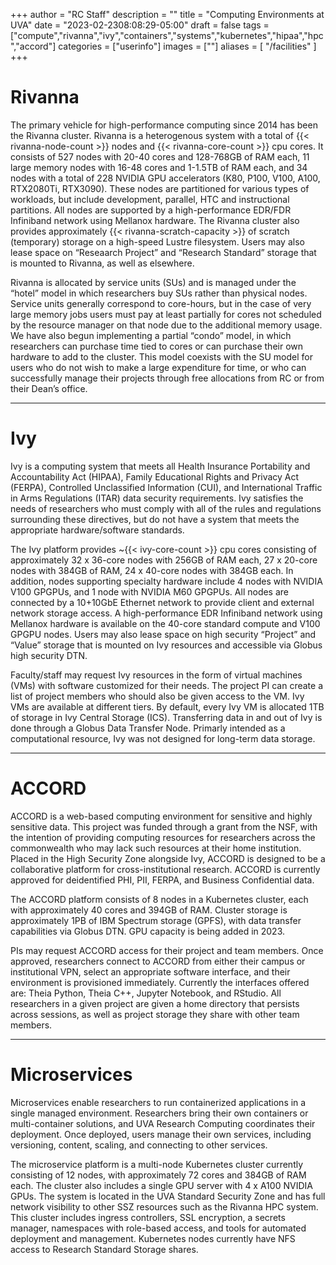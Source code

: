 +++
author = "RC Staff"
description = ""
title = "Computing Environments at UVA"
date = "2023-02-2308:08:29-05:00"
draft = false
tags = ["compute","rivanna","ivy","containers","systems","kubernetes","hipaa","hpc","accord"]
categories = ["userinfo"]
images = [""]
aliases = [ "/facilities" ]
+++

# Rivanna

The primary vehicle for high-performance computing since 2014 has been the Rivanna cluster. Rivanna is a heterogenous system with a total of {{< rivanna-node-count >}} nodes and {{< rivanna-core-count >}} cpu cores. It consists of 527 nodes with 20-40 cores and 128-768GB of RAM each, 11 large memory nodes with 16-48 cores and 1-1.5TB of RAM each, and 34 nodes with a total of 228 NVIDIA GPU accelerators (K80, P100, V100, A100, RTX2080Ti, RTX3090). These nodes are partitioned for various types of workloads, but include development, parallel, HTC and instructional partitions. All nodes are supported by a high-performance EDR/FDR Infiniband network using Mellanox hardware. The Rivanna cluster also provides approximately {{< rivanna-scratch-capacity >}} of scratch (temporary) storage on a high-speed Lustre filesystem. Users may also lease space on “Reseaarch Project” and “Research Standard” storage that is mounted to Rivanna, as well as elsewhere. 
 
Rivanna is allocated by service units (SUs) and is managed under the “hotel” model in which researchers buy SUs rather than physical nodes. Service units generally correspond to core-hours, but in the case of very large memory jobs users must pay at least partially for cores not scheduled by the resource manager on that node due to the additional memory usage. We have also begun implementing a partial “condo” model, in which researchers can purchase time tied to cores or can purchase their own hardware to add to the cluster. This model coexists with the SU model for users who do not wish to make a large expenditure for time, or who can successfully manage their projects through free allocations from RC or from their Dean’s office.

- - -

# Ivy
Ivy is a computing system that meets all Health Insurance Portability and Accountability Act (HIPAA), Family Educational Rights and Privacy Act (FERPA), Controlled Unclassified Information (CUI), and International Traffic in Arms Regulations (ITAR) data security requirements. Ivy satisfies the needs of researchers who must comply with all of the rules and regulations surrounding these directives, but do not have a system that meets the appropriate hardware/software standards. 

The Ivy platform provides ~{{< ivy-core-count >}} cpu cores consisting of approximately 32 x 36-core nodes with 256GB of RAM each, 27 x 20-core nodes with 384GB of RAM, 24 x 40-core nodes with 384GB each. In addition, nodes supporting specialty hardware include 4 nodes with NVIDIA V100 GPGPUs, and 1 node with NVIDIA M60 GPGPUs. All nodes are connected by a 10+10GbE Ethernet network to provide client and external network storage access. A high-performance EDR Infiniband network using Mellanox hardware is available on the 40-core standard compute and V100 GPGPU nodes. Users may also lease space on high security “Project” and “Value” storage that is mounted on Ivy resources and accessible via Globus high security DTN.

Faculty/staff may request Ivy resources in the form of virtual machines (VMs) with software customized for their needs. The project PI can create a list of project members who should also be given access to the VM. Ivy VMs are available at different tiers. By default, every Ivy VM is allocated 1TB of storage in Ivy Central Storage (ICS). Transferring data in and out of Ivy is done through a Globus Data Transfer Node. Primarly intended as a computational resource, Ivy was not designed for long-term data storage. 

- - -

# ACCORD

ACCORD is a web-based computing environment for sensitive and highly sensitive data. This project was funded through a grant from the NSF,
with the intention of providing computing resources for researchers across the commonwealth who may lack such resources at their
home institution. Placed in the High Security Zone alongside Ivy, ACCORD is designed to be a collaborative platform for cross-institutional 
research. ACCORD is currently approved for deidentified PHI, PII, FERPA, and Business Confidential data.

The ACCORD platform consists of 8 nodes in a Kubernetes cluster, each with approximately 40 cores and 394GB of RAM. Cluster storage is
approximately 1PB of IBM Spectrum storage (GPFS), with data transfer capabilities via Globus DTN. GPU capacity is being added in 2023.

PIs may request ACCORD access for their project and team members. Once approved, researchers connect to ACCORD from either their campus
or institutional VPN, select an appropriate software interface, and their environment is provisioned immediately. Currently the interfaces
offered are: Theia Python, Theia C++, Jupyter Notebook, and RStudio. All researchers in a given project are given a home directory that 
persists across sessions, as well as project storage they share with other team members.

- - -

# Microservices

Microservices enable researchers to run containerized applications in a single managed environment. Researchers bring their
own containers or multi-container solutions, and UVA Research Computing coordinates their deployment. Once deployed, users
manage their own services, including versioning, content, scaling, and connecting to other services.

The microservice platform is a multi-node Kubernetes cluster currently 
consisting of 12 nodes, with approximately 72 cores and 384GB of RAM each. The cluster also includes a single GPU server
with 4 x A100 NVIDIA GPUs. The system is located in the UVA Standard Security Zone and
has full network visibility to other SSZ resources such as the Rivanna HPC system. This cluster includes ingress
controllers, SSL encryption, a secrets manager, namespaces with role-based access, and 
tools for automated deployment and management. Kubernetes nodes currently have NFS access to Research Standard 
Storage shares.
